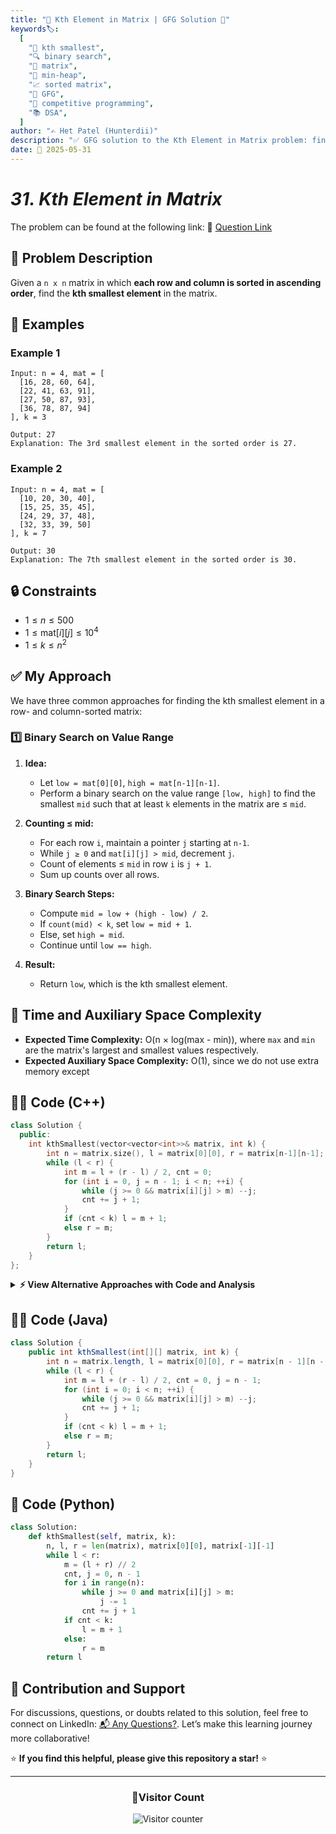 ```yaml
---
title: "🔢 Kth Element in Matrix | GFG Solution 🎯"
keywords🏷️:
  [
    "🔢 kth smallest",
    "🔍 binary search",
    "🧮 matrix",
    "🧠 min-heap",
    "📈 sorted matrix",
    "📘 GFG",
    "🏁 competitive programming",
    "📚 DSA",
  ]
author: "✍️ Het Patel (Hunterdii)"
description: "✅ GFG solution to the Kth Element in Matrix problem: find the kth smallest in a sorted matrix using binary search or heap. 🚀"
date: 📅 2025-05-31
---
```


# _31. Kth Element in Matrix_

The problem can be found at the following link: 🔗 [Question Link](https://www.geeksforgeeks.org/problems/kth-element-in-matrix/1)

## **🧩 Problem Description**

Given a `n x n` matrix in which **each row and column is sorted in ascending order**, find the **kth smallest element** in the matrix.

## **📘 Examples**

### Example 1

```
Input: n = 4, mat = [
  [16, 28, 60, 64],
  [22, 41, 63, 91],
  [27, 50, 87, 93],
  [36, 78, 87, 94]
], k = 3

Output: 27
Explanation: The 3rd smallest element in the sorted order is 27.
```

### Example 2

```
Input: n = 4, mat = [
  [10, 20, 30, 40],
  [15, 25, 35, 45],
  [24, 29, 37, 48],
  [32, 33, 39, 50]
], k = 7

Output: 30
Explanation: The 7th smallest element in the sorted order is 30.
```

## **🔒 Constraints**

- $1 \le n \le 500$
- $1 \le \text{mat}[i][j] \le 10^4$
- $1 \le k \le n^2$

## **✅ My Approach**

We have three common approaches for finding the kth smallest element in a row- and column-sorted matrix:

### 1️⃣ **Binary Search on Value Range**

1. **Idea:**

   - Let `low = mat[0][0]`, `high = mat[n-1][n-1]`.
   - Perform a binary search on the value range `[low, high]` to find the smallest `mid` such that at least `k` elements in the matrix are ≤ `mid`.

2. **Counting ≤ mid:**

   - For each row `i`, maintain a pointer `j` starting at `n-1`.
   - While `j ≥ 0` and `mat[i][j] > mid`, decrement `j`.
   - Count of elements ≤ `mid` in row `i` is `j + 1`.
   - Sum up counts over all rows.

3. **Binary Search Steps:**

   - Compute `mid = low + (high - low) / 2`.
   - If `count(mid) < k`, set `low = mid + 1`.
   - Else, set `high = mid`.
   - Continue until `low == high`.

4. **Result:**

   - Return `low`, which is the kth smallest element.

## 📝 Time and Auxiliary Space Complexity

- **Expected Time Complexity:** O(n × log(max - min)), where `max` and `min` are the matrix's largest and smallest values respectively.
- **Expected Auxiliary Space Complexity:** O(1), since we do not use extra memory except

## **🧑‍💻 Code (C++)**

```cpp
class Solution {
  public:
    int kthSmallest(vector<vector<int>>& matrix, int k) {
        int n = matrix.size(), l = matrix[0][0], r = matrix[n-1][n-1];
        while (l < r) {
            int m = l + (r - l) / 2, cnt = 0;
            for (int i = 0, j = n - 1; i < n; ++i) {
                while (j >= 0 && matrix[i][j] > m) --j;
                cnt += j + 1;
            }
            if (cnt < k) l = m + 1;
            else r = m;
        }
        return l;
    }
};
```

<details>
<summary><b>⚡ View Alternative Approaches with Code and Analysis</b></summary>

## 📊 **2️⃣ Min Heap (Priority Queue)**

### 💡 Algorithm Steps:

1. Create a min-heap (priority queue) of tuples `(value, row, col)`.
2. Push the first element of each row:

   ```cpp
   for (int i = 0; i < n; ++i)
       pq.emplace(matrix[i][0], i, 0);
   ```

3. Repeat `k-1` times:

   - Pop the smallest tuple `(val, r, c)`.
   - If `c+1 < n`, push `(matrix[r][c+1], r, c+1)` into the heap.

4. After `k-1` pops, the top of the heap holds the kth smallest element.

```cpp
class Solution {
  public:
    int kthSmallest(vector<vector<int>>& matrix, int k) {
        int n = matrix.size();
        using T = tuple<int, int, int>;
        priority_queue<T, vector<T>, greater<T>> pq;
        for (int i = 0; i < n; ++i)
            pq.emplace(matrix[i][0], i, 0);

        while (--k) {
            T top = pq.top();
            pq.pop();
            int val = get<0>(top), r = get<1>(top), c = get<2>(top);
            if (c + 1 < n)
                pq.emplace(matrix[r][c + 1], r, c + 1);
        }
        return get<0>(pq.top());
    }
};
```

### 📝 **Complexity Analysis:**

- **Time:** ⏱️ O(k × log n)
- **Auxiliary Space:** 💾 O(n)

### ✅ **Why This Approach?**

- Leverages built-in min-heap for simplicity.
- Efficient when `k` is relatively small compared to `n²`.

## 📊 **3️⃣ Flatten + Sort**

### 💡 Algorithm Steps:

1. Flatten all elements of the matrix into a single 1D vector `flat`:

   ```cpp
   vector<int> flat;
   for (auto& row : matrix)
       flat.insert(flat.end(), row.begin(), row.end());
   ```

2. Sort `flat`:

   ```cpp
   sort(flat.begin(), flat.end());
   ```

3. Return `flat[k-1]`.

```cpp
class Solution {
  public:
    int kthSmallest(vector<vector<int>>& matrix, int k) {
        vector<int> flat;
        for (auto& row : matrix)
            flat.insert(flat.end(), row.begin(), row.end());
        sort(flat.begin(), flat.end());
        return flat[k - 1];
    }
};
```

### 📝 **Complexity Analysis:**

- **Time:** ⏱️ O(n² × log n)
- **Auxiliary Space:** 💾 O(n²)

### ✅ **Why This Approach?**

- Most straightforward: flatten, sort, index.
- Only suitable for small matrices due to O(n² log n).

## 🆚 **🔍 Comparison of Approaches**

| 🚀 **Approach**       | ⏱️ **Time Complexity**         | 💾 **Space Complexity** | ✅ **Pros**                           | ⚠️ **Cons**                                     |
| --------------------- | ------------------------------ | ----------------------- | ------------------------------------- | ----------------------------------------------- |
| 🔍 **Binary Search**  | 🟢 O(n × log(max_val−min_val)) | 🟢 O(1)                 | ⚡ Fastest for large matrices         | 🧮 Counting ≤ mid for each row                  |
| 📦 **Min Heap**       | 🟡 O(k × log n)                | 🟢 O(n)                 | 🔧 Straightforward with built-in heap | 🐢 Slower if k is large (close to n²)           |
| 🧮 **Flatten + Sort** | 🔸 O(n² × log n)               | 🔸 O(n²)                | 🪄 Simplest to implement              | 🚫 Inefficient for large n (time & space heavy) |

### 🏆 **Best Choice Recommendation**

| 🎯 **Scenario**                                   | 🎖️ **Recommended Approach** |
| ------------------------------------------------- | --------------------------- |
| ⚡ Need fastest overall (large n, large k)        | 🥇 **Binary Search**        |
| 🧵 Prefer heap logic (k relatively small)         | 🥈 **Min Heap**             |
| 📋 Quick prototype/brute-force for small matrices | 🥉 **Flatten + Sort**       |

</details>

## **🧑‍💻 Code (Java)**

```java
class Solution {
    public int kthSmallest(int[][] matrix, int k) {
        int n = matrix.length, l = matrix[0][0], r = matrix[n - 1][n - 1];
        while (l < r) {
            int m = l + (r - l) / 2, cnt = 0, j = n - 1;
            for (int i = 0; i < n; ++i) {
                while (j >= 0 && matrix[i][j] > m) --j;
                cnt += j + 1;
            }
            if (cnt < k) l = m + 1;
            else r = m;
        }
        return l;
    }
}
```

## **🐍 Code (Python)**

```python
class Solution:
    def kthSmallest(self, matrix, k):
        n, l, r = len(matrix), matrix[0][0], matrix[-1][-1]
        while l < r:
            m = (l + r) // 2
            cnt, j = 0, n - 1
            for i in range(n):
                while j >= 0 and matrix[i][j] > m:
                    j -= 1
                cnt += j + 1
            if cnt < k:
                l = m + 1
            else:
                r = m
        return l
```

## 🧠 Contribution and Support

For discussions, questions, or doubts related to this solution, feel free to connect on LinkedIn: [📬 Any Questions?](https://www.linkedin.com/in/patel-hetkumar-sandipbhai-8b110525a/). Let’s make this learning journey more collaborative!

⭐ **If you find this helpful, please give this repository a star!** ⭐

---

<div align="center">
  <h3><b>📍Visitor Count</b></h3>
</div>

<p align="center">
  <img src="https://visitor-badge.laobi.icu/badge?page_id=Hunterdii.GeeksforGeeks-POTD" alt="Visitor counter" />
</p>
